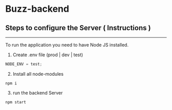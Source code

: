 # Buzz-backend

## Steps to configure the Server ( Instructions )

---

To run the application you need to have Node JS installed.

1. Create .env file (prod | dev | test)

```js
NODE_ENV = test;
```

2. Install all node-modules

```
npm i
```

3. run the backend Server

```
npm start
```
